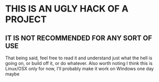 # THIS IS AN UGLY HACK OF A PROJECT
## IT IS NOT RECOMMENDED FOR ANY SORT OF USE
That being said, feel free to read it and understand just what the hell is going on, or build off it, or do whatever.
Also worth noting I think this is Linux/OSX only for now, I'll probably make it work on Windows one day maybe